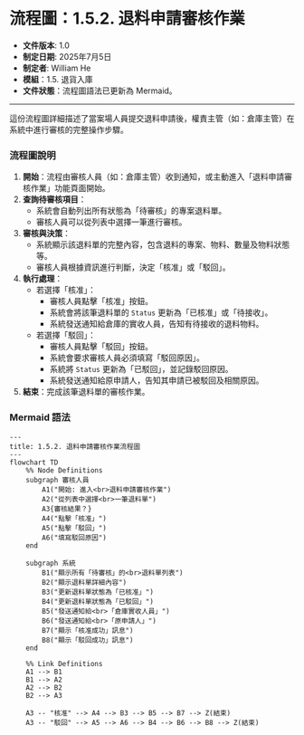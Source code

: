 # 流程圖：1.5.2. 退料申請審核作業

* **文件版本**: 1.0
* **制定日期**: 2025年7月5日
* **制定者**: William He
* **模組**：1.5. 退貨入庫
* **文件狀態**：流程圖語法已更新為 Mermaid。

---

這份流程圖詳細描述了當案場人員提交退料申請後，權責主管（如：倉庫主管）在系統中進行審核的完整操作步驟。

### 流程圖說明

1.  **開始**：流程由審核人員（如：倉庫主管）收到通知，或主動進入「退料申請審核作業」功能頁面開始。
2.  **查詢待審核項目**：
    * 系統會自動列出所有狀態為「待審核」的專案退料單。
    * 審核人員可以從列表中選擇一筆進行審核。
3.  **審核與決策**：
    * 系統顯示該退料單的完整內容，包含退料的專案、物料、數量及物料狀態等。
    * 審核人員根據資訊進行判斷，決定「核准」或「駁回」。
4.  **執行處理**：
    * 若選擇「核准」：
        * 審核人員點擊「核准」按鈕。
        * 系統會將該筆退料單的 `Status` 更新為「已核准」或「待接收」。
        * 系統發送通知給倉庫的實收人員，告知有待接收的退料物料。
    * 若選擇「駁回」：
        * 審核人員點擊「駁回」按鈕。
        * 系統會要求審核人員必須填寫「駁回原因」。
        * 系統將 `Status` 更新為「已駁回」，並記錄駁回原因。
        * 系統發送通知給原申請人，告知其申請已被駁回及相關原因。
5.  **結束**：完成該筆退料單的審核作業。

### Mermaid 語法

```mermaid
---
title: 1.5.2. 退料申請審核作業流程圖
---
flowchart TD
    %% Node Definitions
    subgraph 審核人員
        A1("開始: 進入<br>退料申請審核作業")
        A2("從列表中選擇<br>一筆退料單")
        A3{審核結果？}
        A4("點擊「核准」")
        A5("點擊「駁回」")
        A6("填寫駁回原因")
    end
    
    subgraph 系統
        B1("顯示所有「待審核」的<br>退料單列表")
        B2("顯示退料單詳細內容")
        B3("更新退料單狀態為「已核准」")
        B4("更新退料單狀態為「已駁回」")
        B5("發送通知給<br>「倉庫實收人員」")
        B6("發送通知給<br>「原申請人」")
        B7("顯示「核准成功」訊息")
        B8("顯示「駁回成功」訊息")
    end
    
    %% Link Definitions
    A1 --> B1
    B1 --> A2
    A2 --> B2
    B2 --> A3
    
    A3 -- "核准" --> A4 --> B3 --> B5 --> B7 --> Z(結束)
    A3 -- "駁回" --> A5 --> A6 --> B4 --> B6 --> B8 --> Z(結束)